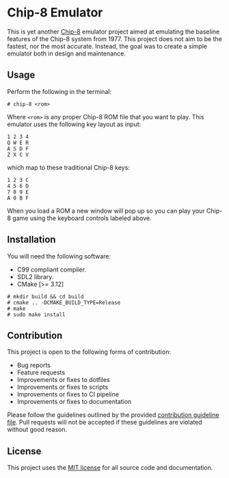 <!--
SPDX-FileCopyrightText: 2023 Jason Pena <jasonpena@awkless.com>
SPDX-License-Identifier: MIT
-->

# Chip-8 Emulator

This is yet another [Chip-8][chip-8-wiki] emulator project aimed at emulating
the baseline features of the Chip-8 system from 1977. This project does not
aim to be the fastest, nor the most accurate. Instead, the goal was to
create a simple emulator both in design and maintenance.

## Usage

Perform the following in the terminal:

```
# chip-8 <rom>
```

Where `<rom>` is any proper Chip-8 ROM file that you want to play. This
emulator uses the following key layout as input:

```
1 2 3 4
Q W E R
A S D F
Z X C V
```

which map to these traditional Chip-8 keys:

```
1 2 3 C
4 5 6 D
7 8 9 E
A 0 B F
```

When you load a ROM a new window will pop up so you can play your
Chip-8 game using the keyboard controls labeled above.

## Installation

You will need the following software:

- C99 compliant compiler.
- SDL2 library.
- CMake [>= 3.12]

```
# mkdir build && cd build
# cmake .. -DCMAKE_BUILD_TYPE=Release
# make
# sudo make install
```

## Contribution

This project is open to the following forms of contribution:

- Bug reports
- Feature requests
- Improvements or fixes to dotfiles
- Improvements or fixes to scripts
- Improvements or fixes to CI pipeline
- Improvements or fixes to documentation

Please follow the guidelines outlined by the provided
[contribution guideline file][contributing]. Pull requests will not be accepted
if these guidelines are violated without good reason.

## License

This project uses the [MIT license][mit] for all source code and documentation.

[contributing]: https://github.com/awkless/chip-8/blob/main/CONTRIBUTING.md
[chip-8-wiki]: https://en.wikipedia.org/wiki/CHIP-8
[mit]: https://github.com/awkless/chip-8/blob/main/LICENSE/MIT.txt
